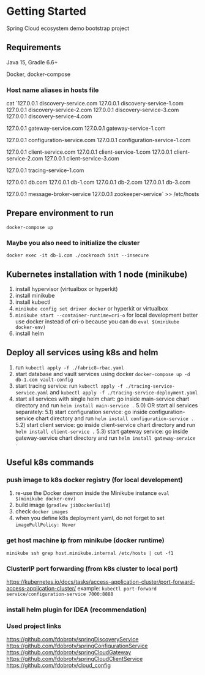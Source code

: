 # Getting Started
Spring Cloud ecosystem demo bootstrap project

## Requirements
Java 15, Gradle 6.6+

Docker, docker-compose

### Host name aliases in hosts file
cat `127.0.0.1 discovery-service.com
127.0.0.1 discovery-service-1.com
127.0.0.1 discovery-service-2.com
127.0.0.1 discovery-service-3.com
127.0.0.1 discovery-service-4.com

127.0.0.1 gateway-service.com
127.0.0.1 gateway-service-1.com

127.0.0.1 configuration-service.com
127.0.0.1 configuration-service-1.com

127.0.0.1 client-service.com
127.0.0.1 client-service-1.com
127.0.0.1 client-service-2.com
127.0.0.1 client-service-3.com

127.0.0.1 tracing-service-1.com

127.0.0.1 db.com
127.0.0.1 db-1.com
127.0.0.1 db-2.com
127.0.0.1 db-3.com

127.0.0.1 message-broker-service
127.0.0.1 zookeeper-service` >> /etc/hosts

## Prepare environment to run
`docker-compose up`

### Maybe you also need to initialize the cluster
`docker exec -it db-1.com ./cockroach init --insecure`

## Kubernetes installation with 1 node (minikube)
1) install hypervisor (virtualbox or hyperkit)
2) install minikube
3) install kubectl
4) `minikube config set driver docker` or hyperkit or virtualbox
5) `minikube start --container-runtime=cri-o` for local development better use docker instead of cri-o because you can do `eval $(minikube docker-env)`
6) install helm

## Deploy all services using k8s and helm
1) run `kubectl apply -f ./fabric8-rbac.yaml` 
2) start database and vault services using docker `docker-compose up -d db-1.com vault-config`
3) start tracing service: run `kubectl apply -f ./tracing-service-service.yaml` and `kubectl apply -f ./tracing-service-deployment.yaml`
4) start all services with single helm chart: go inside main-service chart directory and run `helm install main-service .`
5.0) OR start all services separately:
5.1) start configuration service: go inside configuration-service chart directory and run `helm install configuration-service .`
5.2) start client service: go inside client-service chart directory and run `helm install client-service .`
5.3) start gateway service: go inside gateway-service chart directory and run `helm install gateway-service .`

## Useful k8s commands
### push image to k8s docker registry (for local development)
1) re-use the Docker daemon inside the Minikube instance `eval $(minikube docker-env)`
2) build image (`gradlew jibDockerBuild`)
3) check `docker images`
4) when you define k8s deployment yaml, do not forget to set `imagePullPolicy: Never`

### get host machine ip from minikube (docker runtime)
`minikube ssh grep host.minikube.internal /etc/hosts | cut -f1`

### ClusterIP port forwarding (from k8s cluster to local port)
https://kubernetes.io/docs/tasks/access-application-cluster/port-forward-access-application-cluster/
example: `kubectl port-forward service/configuration-service 7000:8888`

### install helm plugin for IDEA (recommendation)

### Used project links
https://github.com/fdobrotv/springDiscoveryService
https://github.com/fdobrotv/springConfigurationService
https://github.com/fdobrotv/springCloudGateway
https://github.com/fdobrotv/springCloudClientService
https://github.com/fdobrotv/cloud_config